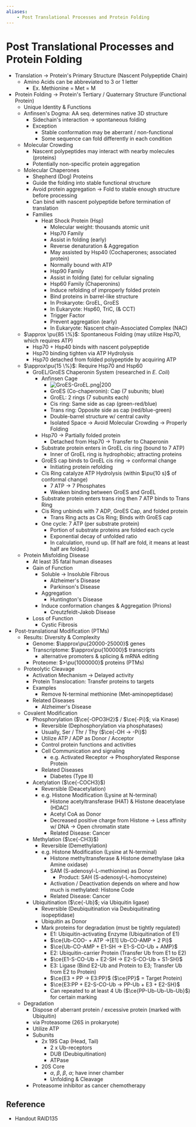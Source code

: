 ```yaml
---
aliases:
    - Post Translational Processes and Protein Folding
---
```


# Post Translational Processes and Protein Folding

- Translation → Protein's Primary Structure (Nascent Polypeptide Chain)
    - Amino Acids can be abbreviated to 3 or 1 letter
        - Ex. Methionine = Met = M
- Protein Folding → Protein's Tertiary / Quaternary Structure (Functional Protein)
    - Unique Identity & Functions
    - Anfinsen's Dogma: AA seq. determines native 3D structure
        - Sidechain's interaction → spontaneous folding
        - Exception
            - Stable conformation may be aberrant / non-functional
            - Some sequence can fold differently in each condition
    - Molecular Crowding
        - Nascent polypeptides may interact with nearby molecules (proteins)
        - Potentially non-specific protein aggregation
    - Molecular Chaperones
        - Shepherd (Dog) Proteins
        - Guide the folding into stable functional structure
        - Avoid protein aggregation → Fold to stable enough structure before processing
        - Can bind with nascent polypeptide before termination of translation
        - Families
            - Heat Shock Protein (Hsp)
                - Molecular weight: thousands atomic unit
                - Hsp70 Family
                - Assist in folding (early)
                - Reverse denaturation & Aggregation
                - May assisted by Hsp40 (Cochaperones; associated protein)
                - Normally bound with ATP
                - Hsp90 Family
                - Assist in folding (late) for cellular signaling
                - Hsp60 Family (Chaperonins)
                - Induce refolding of improperly folded protein
                - Bind proteins in barrel-like structure
                - In Prokaryote: GroEL, GroES
                - In Eukaryote: Hsp60, TriC, (& CCT)
                - Trigger Factor
                - Prevent aggregation (early)
                - In Eukaryote: Nascent chain-Associated Complex (NAC)
    - $\approx \pu{85 \%}$: Spontaneous Folding (may utilize Hsp70, which requires ATP)
        - Hsp70 + Hsp40 binds with nascent polypeptide
        - Hsp70 binding tighten via ATP Hydrolysis
        - Hsp70 detached from folded polypeptide by acquiring ATP
    - $\approx\pu{15 \%}$: Require Hsp70 and Hsp60
        - GroEL/GroES Chaperonin System (researched in *E. Coli*)
            - Anfinsen Cage
                - ![GroES-GroEL.png|200](https://upload.wikimedia.org/wikipedia/commons/9/9e/GroES-GroEL.png)
                - GroES (Co-chaperonin): Cap (7 subunits; blue)
                - GroEL: 2 rings (7 subunits each)
                - Cis ring: Same side as cap (green-red/blue)
                - Trans ring: Opposite side as cap (red/blue-green)
                - Double-barrel structure w/ central cavity
                - Isolated Space → Avoid Molecular Crowding → Properly Folding
            - Hsp70 → Partially folded protein
                - Detached from Hsp70 → Transfer to Chaperonin
            - Substrate protein enters in GroEL cis ring (bound to 7 ATP)
                - Inner of GroEL ring is hydrophobic; attracting proteins
            - GroES cap binds to GroEL cis ring → conformal change
                - Initiating protein refolding
            - Cis Ring catalyze ATP Hydrolysis (within $\pu{10 s}$ of conformal change)
                - 7 ATP → 7 Phosphates
                - Weaken binding between GroES and GroEL
            - Substrate protein enters trans ring then 7 ATP binds to Trans Ring
            - Cis Ring unbinds with 7 ADP, GroES Cap, and folded protein
                - Trans Ring acts as Cis Ring; Binds with GroES cap
            - One cycle: 7 ATP (per substrate protein)
                - Portion of substrate proteins are folded each cycle
                - Exponential decay of unfolded ratio
                - In calculation, round up. (If half are fold, it means at least half are folded.)
    - Protein Misfolding Disease
        - At least 35 fatal human diseases
        - Gain of Function
            - Soluble → Insoluble Fibrous
                - Alzheimer's Disease
                - Parkinson's Disease
            - Aggregation
                - Huntington's Disease
            - Induce conformation changes & Aggregation (Prions)
                - Creutzfeldt-Jakob Disease
        - Loss of Function
            - Cystic Fibrosis
- Post-translational Modification (PTMs)
    - Results: Diversity & Complexity
        - Genome: $\approx\pu{20000-25000}$ genes
        - Transcriptome: $\approx\pu{100000}$ transcripts
            - alternative promoters & splicing & mRNA editing
        - Proteome: $>\pu{1000000}$ proteins (PTMs)
    - Proteolytic Cleavage
        - Activation Mechanism → Delayed activity
        - Protein Translocation: Transfer proteins to targets
        - Examples
            - Remove N-terminal methionine (Met-aminopeptidase)
        - Related Diseases
            - Alzheimer's Disease
    - Covalent Modification
        - Phosphorylation ($\ce{-OPO3H2}$ / $\ce{-Pi}$; via Kinase)
            - Reversible (Dephosphorylation via phosphatases)
            - Usually, Ser / Thr / Thy ($\ce{-OH -> -Pi}$)
            - Utilize ATP / ADP as Donor / Acceptor
            - Control protein functions and activities
            - Cell Communication and signaling
                - e.g. Activated Receptor → Phosphorylated Response Protein
            - Related Diseases
                - Diabetes (Type II)
        - Acetylation ($\ce{-COCH3}$)
            - Reversible (Deacetylation)
            - e.g. Histone Modification (Lysine at N-terminal)
                - Histone acetyltransferase (HAT) & Histone deacetylase (HDAC)
                - Acetyl CoA as Donor
                - Decreased positive charge from Histone → Less affinity w/ DNA → Open chromatin state
                - Related Disease: Cancer
        - Methylation ($\ce{-CH3}$)
            - Reversible (Demethylation)
            - e.g. Histone Modification (Lysine at N-terminal)
                - Histone methyltransferase & Histone demethylase (aka Amine oxidase)
                - SAM (S-adenosyl-L-methionine) as Donor
                    - Product: SAH (S-adenosyl-L-homocysteine)
                - Activation / Deactivation depends on where and how much is methylated: Histone Code
                - Related Disease: Cancer
        - Ubiquitination ($\ce{-Ub}$; via Ubiquitin ligase)
            - Reversible (Deubiquitination via Deubiquitinating isopeptidase)
            - Ubiquitin as Donor
            - Mark proteins for degradation (must be tightly regulated)
                - E1: Ubiquitin-activating Enzyme (Ubiquitination of E1)
                - $\ce{Ub-COO- + ATP ->[E1] Ub-CO-AMP + 2 Pi}$
                - $\ce{Ub-CO-AMP + E1-SH -> E1-S-CO-Ub + AMP}$
                - E2: Ubiquitin-carrier Protein (Transfer Ub from E1 to E2)
                - $\ce{E1-S-CO-Ub + E2-SH -> E2-S-CO-Ub + S1-SH}$
                - E3: Ligase (Bind E2-Ub and Protein to E3; Transfer Ub from E2 to Protein)
                - $\ce{E3 + PP -> E3:PP}$ ($\ce{PP}$ = Target Protein)
                - $\ce{E3:PP + E2-S-CO-Ub -> PP-Ub + E3 + E2-SH}$
                - Can repeated to at least 4 Ub ($\ce{PP-Ub-Ub-Ub-Ub}$) for certain marking
    - Degradation
        - Dispose of aberrant protein / excessive protein (marked with Ubiquitin)
        - via Proteasome (26S in prokaryote)
        - Utilize ATP
        - Subunits
            - 2x 19S Cap (Head, Tail)
                - 2 x Ub-receptors
                - DUB (Deubiquitination)
                - ATPase
            - 20S Core
                - $\alpha$, $\beta$, $\beta$, $\alpha$; have inner chamber
                - Unfolding & Cleavage
        - Proteasome inhibitor as cancer chemotherapy

## Reference

- Handout RAID135
